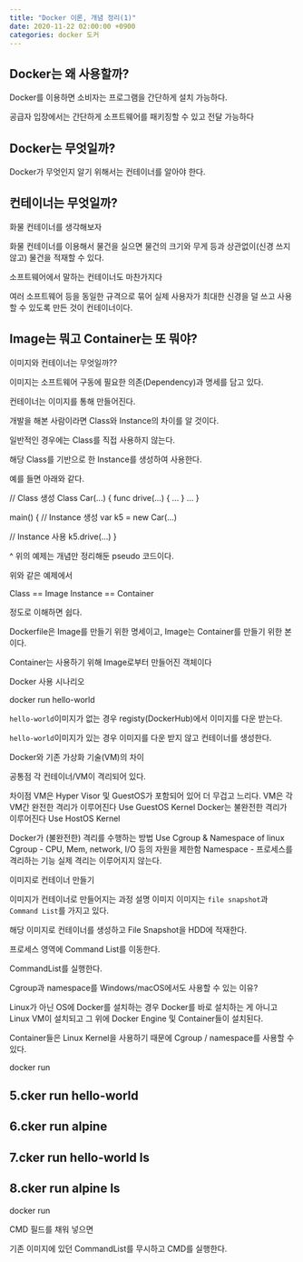 ```yaml
---
title: "Docker 이론, 개념 정리(1)"
date: 2020-11-22 02:00:00 +0900
categories: docker 도커 
---
```


## Docker는 왜 사용할까?

Docker를 이용하면 소비자는 프로그램을 간단하게 설치 가능하다. 

공급자 입장에서는 간단하게 소프트웨어를 패키징할 수 있고 전달 가능하다


 
## Docker는 무엇일까?

Docker가 무엇인지 알기 위해서는 컨테이너를 알아야 한다.
 
 
 
## 컨테이너는 무엇일까?

화물 컨테이너를 생각해보자

화물 컨테이너를 이용해서 물건을 실으면 물건의 크기와 무게 등과 상관없이(신경 쓰지 않고) 물건을 적재할 수 있다.

소프트웨어에서 말하는 컨테이너도 마찬가지다
 
여러 소프트웨어 등을 동일한 규격으로 묶어 실제 사용자가 최대한 신경을 덜 쓰고 사용할 수 있도록 만든 것이 컨테이너이다.
 
 
 
 
## Image는 뭐고 Container는 또 뭐야? 
 
이미지와 컨테이너는 무엇일까??
 
이미지는 소프트웨어 구동에 필요한 의존(Dependency)과 명세를 담고 있다.
 
컨테이너는 이미지를 통해 만들어진다.
 
개발을 해본 사람이라면 Class와 Instance의 차이를 알 것이다.
 
일반적인 경우에는 Class를 직접 사용하지 않는다.
 
해당 Class를 기반으로 한 Instance를 생성하여 사용한다.
 
예를 들면 아래와 같다.
 
// Class 생성
Class Car(...)
{
  func drive(...)
  {
    ...
  }
  ...
}
 
 
main()
{
  // Instance 생성
  var k5 = new Car(...)
 
  // Instance 사용
  k5.drive(...)
}
 
^ 위의 예제는 개념만 정리해둔 pseudo 코드이다.
 
위와 같은 예제에서
 
Class    == Image
Instance == Container
 
정도로 이해하면 쉽다.
 

 
Dockerfile은 Image를 만들기 위한 명세이고,
Image는 Container를 만들기 위한 본이다.
 
Container는 사용하기 위해 Image로부터 만들어진 객체이다
 
 
 
Docker 사용 시나리오
 
docker run hello-world
 
 
 
`hello-world`이미지가 없는 경우 registy(DockerHub)에서 이미지를 다운 받는다.

`hello-world`이미지가 있는 경우 이미지를 다운 받지 않고 컨테이너를 생성한다.

 
 
 
 
 
 
 
Docker와 기존 가상화 기술(VM)의 차이
 

 
공통점
각 컨테이너/VM이 격리되어 있다.
 
차이점
VM은 Hyper Visor 및 GuestOS가 포함되어 있어 더 무겁고 느리다.
VM은 각 VM간 완전한 격리가 이루어진다
Use GuestOS Kernel
Docker는 불완전한 격리가 이루어진다
Use HostOS Kernel  
 
Docker가 (불완전한) 격리를 수행하는 방법
Use Cgroup & Namespace of linux
Cgroup - CPU, Mem, network, I/O 등의 자원을 제한함
Namespace - 프로세스를 격리하는 기능
실제 격리는 이루어지지 않는다.
 
 
 
이미지로 컨테이너 만들기
 
 
 
이미지가 컨테이너로 만들어지는 과정
설명
이미지
이미지는 `file snapshot`과 `Command List`를 가지고 있다.
 


해당 이미지로 컨테이너를 생성하고 File Snapshot을 HDD에 적재한다.
 
프로세스 영역에 Command List를 이동한다.

CommandList를 실행한다.

 
 
 
Cgroup과 namespace를 Windows/macOS에서도 사용할 수 있는 이유?
 

 
 
Linux가 아닌 OS에 Docker를 설치하는 경우 Docker를 바로 설치하는 게 아니고 Linux VM이 설치되고 그 위에 Docker Engine 및 Container들이 설치된다.
 
Container들은 Linux Kernel을 사용하기 때문에 Cgroup / namespace를 사용할 수 있다.
 
 
 
docker run <img> <CMD>
 
##  5.cker run hello-world
 
##  6.cker run alpine
 
##  7.cker run hello-world ls
 
##  8.cker run alpine ls
 

 
docker run <img> <CMD>
 
 
CMD 필드를 채워 넣으면
 
기존 이미지에 있던 CommandList를 무시하고 CMD를 실행한다.
 

 